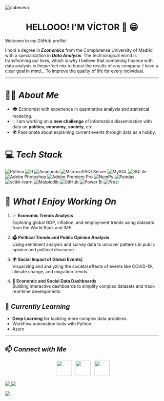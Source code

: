 ![cabecera](https://github.com/user-attachments/assets/8e15b228-6017-4876-95ac-528844bbe5dc)

<h1 align="Center">  HELLOOO! I'M VÍCTOR &#128075 &#128513</h1>

Welcome to my GitHub profile!

I hold a degree in ***Economics*** from the Complutense University of Madrid with a specialization in ***Data Analysis***. The technological world is transforming our lives, which is why I believe that combining finance with data analysis is theperfect mix to boost the results of any company. I have a clear goal in mind... To improve the quality of life for every individual.

---

# 🧑‍💻 _About Me_

- 🎓 Economist with experience in quantitative analysis and statistical modeling.  
- 💡 I am working on a **new challenge** of information dissemination with data on **politics**, **economy**, **society**, etc.
- 🌍 Passionate about explaining current events through data as a hobby.  

# 💻 _Tech Stack_

![Python](https://img.shields.io/badge/python-3670A0?style=for-the-badge&logo=python&logoColor=ffdd54) ![R](https://img.shields.io/badge/r-%23276DC3.svg?style=for-the-badge&logo=r&logoColor=white) ![Anaconda](https://img.shields.io/badge/Anaconda-%2344A833.svg?style=for-the-badge&logo=anaconda&logoColor=white) ![MicrosoftSQLServer](https://img.shields.io/badge/Microsoft%20SQL%20Server-CC2927?style=for-the-badge&logo=microsoft%20sql%20server&logoColor=white) ![MySQL](https://img.shields.io/badge/mysql-4479A1.svg?style=for-the-badge&logo=mysql&logoColor=white) ![SQLite](https://img.shields.io/badge/sqlite-%2307405e.svg?style=for-the-badge&logo=sqlite&logoColor=white) ![Adobe Photoshop](https://img.shields.io/badge/adobe%20photoshop-%2331A8FF.svg?style=for-the-badge&logo=adobe%20photoshop&logoColor=white) ![Adobe Premiere Pro](https://img.shields.io/badge/Adobe%20Premiere%20Pro-9999FF.svg?style=for-the-badge&logo=Adobe%20Premiere%20Pro&logoColor=white) ![NumPy](https://img.shields.io/badge/numpy-%23013243.svg?style=for-the-badge&logo=numpy&logoColor=white) ![Pandas](https://img.shields.io/badge/pandas-%23150458.svg?style=for-the-badge&logo=pandas&logoColor=white) ![scikit-learn](https://img.shields.io/badge/scikit--learn-%23F7931E.svg?style=for-the-badge&logo=scikit-learn&logoColor=white) ![Matplotlib](https://img.shields.io/badge/Matplotlib-%23ffffff.svg?style=for-the-badge&logo=Matplotlib&logoColor=black) ![GitHub](https://img.shields.io/badge/github-%23121011.svg?style=for-the-badge&logo=github&logoColor=white) ![Power Bi](https://img.shields.io/badge/power_bi-F2C811?style=for-the-badge&logo=powerbi&logoColor=black) ![Prezi](https://img.shields.io/badge/Prezi-%23000000.svg?style=for-the-badge&logo=Prezi&logoColor=white)


# 💼 _What I Enjoy Working On_

1. 📈 **Economic Trends Analysis**  
   Exploring global GDP, inflation, and employment trends using datasets from the World Bank and IMF.

2. 🗳️ **Political Trends and Public Opinion Analysis**  
   Using sentiment analysis and survey data to uncover patterns in public opinion and political discourse.  

3. 🌍 **Social Impact of Global Events]**  
   Visualizing and analyzing the societal effects of events like COVID-19, climate change, and migration trends.

4. 🔮 **Economic and Social Data Dashboards**  
   Building interactive dashboards to simplify complex datasets and track real-time developments.


## 🌱 _Currently Learning_

- **Deep Learning** for tackling more complex data problems.  
- Workflow automation tools with Python.
- Azure  

---

## 📫 _Connect with Me_

<p align="center"> 
&nbsp; <a href="https://www.instagram.com/tuanalistadedatos" target="_blank" rel="noopener noreferrer"><img src="https://img.icons8.com/plasticine/100/000000/instagram-new.png" width="50" /></a>  
&nbsp; <a href="https://www.linkedin.com/in/victorgarciaherasdata" target="_blank" rel="noopener noreferrer"><img src="https://img.icons8.com/plasticine/100/000000/linkedin.png" width="50" /></a>
&nbsp; <a href="mailto:victorghgdata@gmail.com" target="_blank" rel="noopener noreferrer"><img src="https://img.icons8.com/plasticine/100/000000/gmail.png"  width="50" /></a>
</p>

<a href="https://github.com/iCharlesZ">
  <img src="https://img.shields.io/github/followers/tuanalistadedatos">
</a>
<a href="https://github.com/iCharlesZ">
   <img src="https://komarev.com/ghpvc/?username=tuanalistadedatos">
</a>

[![](https://visitcount.itsvg.in/api?id=victor&icon=0&color=0)](https://visitcount.itsvg.in)
